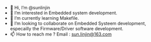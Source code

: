 - 👋 Hi, I’m @sunlinjin
- 👀 I’m interested in Embedded system development.
- 🌱 I’m currently learning Makefile.
- 💞️ I’m looking to collaborate on Embedded Systeem development, especailly the Firmware/Driver software development.
- 📫 How to reach me ? Email : sun.linjin@163.com

<!---
sunlinjin/sunlinjin is a ✨ special ✨ repository because its `README.md` (this file) appears on your GitHub profile.
You can click the Preview link to take a look at your changes.
--->
